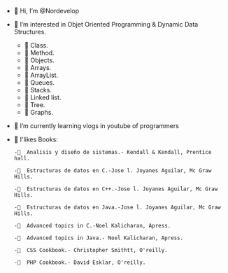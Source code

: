 - 👋 Hi, I’m @Nordevelop
- 👀 I’m interested in Objet Oriented Programming & Dynamic Data Structures.
     - 👀 Class.
     - 👀 Method.
     - 👀 Objects.
     - 👀 Arrays.
     - 👀 ArrayList.
     - 👀 Queues.
     - 👀 Stacks.
     - 👀 Linked list.
     - 👀 Tree.
     - 👀 Graphs.
- 🌱 I’m currently learning vlogs in youtube of programmers
- 💞️ I'likes Books:

      -💞️  Analisis y diseño de sistemas.- Kendall & Kendall, Prentice hall.
      
      -💞️  Estructuras de datos en C.-Jose l. Joyanes Aguilar, Mc Graw Hills.
      
      -💞️  Estructuras de datos en C++.-Jose l. Joyanes Aguilar, Mc Graw Hills.
      
      -💞️  Estructuras de datos en Java.-Jose l. Joyanes Aguilar, Mc Graw Hills.
      
      -💞️  Advanced topics in C.-Noel Kalicharan, Apress.
       
      -💞️  Advanced topics in Java.- Noel Kalicharan, Apress.
      
      -💞️  CSS Cookbook.- Christopher Smithtt, O'reilly.
      
      -💞️  PHP Cookbook.- David Esklar, O'reilly.

<!---
Nordevelop/Nordevelop is a ✨ special ✨ repository because its `README.md` (this file) appears on your GitHub profile.
You can click the Preview link to take a look at your changes.
--->
